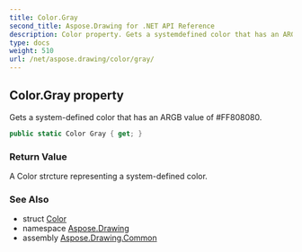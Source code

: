```yaml
---
title: Color.Gray
second_title: Aspose.Drawing for .NET API Reference
description: Color property. Gets a systemdefined color that has an ARGB value of FF808080
type: docs
weight: 510
url: /net/aspose.drawing/color/gray/
---
```

## Color.Gray property

Gets a system-defined color that has an ARGB value of #FF808080.

```csharp
public static Color Gray { get; }
```

### Return Value

A Color strcture representing a system-defined color.

### See Also

* struct [Color](../)
* namespace [Aspose.Drawing](../../color/)
* assembly [Aspose.Drawing.Common](../../../)


